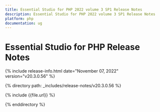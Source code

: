 ```yaml
---
title: Essential Studio for PHP 2022 volume 3 SP1 Release Notes  
description: Essential Studio for PHP 2022 volume 3 SP1 Release Notes  
platform: php
documentation: ug
---
```


# Essential Studio for PHP  Release Notes  

{% include release-info.html date="November 07, 2022"  version="v20.3.0.56" %} 

{% directory path: _includes/release-notes/v20.3.0.56 %}

{% include {{file.url}} %}

{% enddirectory %}